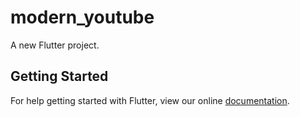 # modern_youtube

A new Flutter project.

## Getting Started

For help getting started with Flutter, view our online
[documentation](https://flutter.io/).
